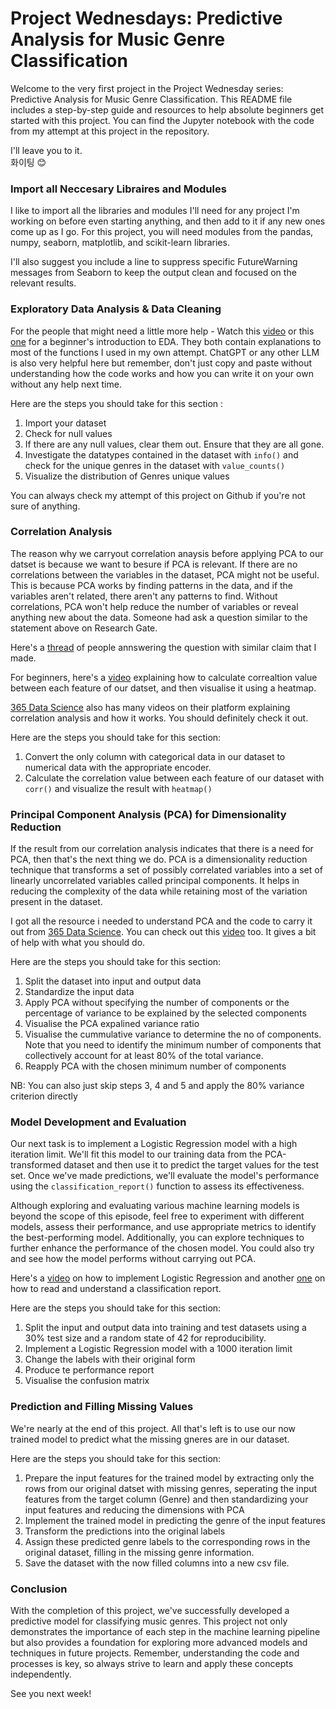 # Project Wednesdays: Predictive Analysis for Music Genre Classification

Welcome to the very first project in the Project Wednesday series: Predictive Analysis for Music Genre Classification. This README file includes a step-by-step guide and resources to help absolute beginners get started with this project. You can find the Jupyter notebook with the code from my attempt at this project in the repository.

I'll leave you to it.<br>
화이팅 😊

### Import all Neccesary Libraires and Modules

I like to import all the libraries and modules I'll need for any project I'm working on before even starting anything, and then add to it if any new ones come up as I go. For this project, you will need modules from the pandas, numpy, seaborn, matplotlib, and scikit-learn libraries.

I'll also suggest you include a line to suppress specific FutureWarning messages from Seaborn to keep the output clean and focused on the relevant results.

### Exploratory Data Analysis & Data Cleaning

For the people that might need a little more help - Watch this [video](https://www.youtube.com/watch?v=Liv6eeb1VfE) or this [one](https://www.youtube.com/watch?v=xi0vhXFPegw) for a beginner's introduction to EDA. They both contain explanations to most of the functions I used in my own attempt. ChatGPT or any other LLM is also very helpful here but remember, don't just copy and paste without understanding how the code works and how you can write it on your own without any help next time.

Here are the steps you should take for this section :
1. Import your dataset 
2. Check for null values
3. If there are any null values, clear them out. Ensure that they are all gone.
4. Investigate the datatypes contained in the dataset with `info()` and check for the unique genres in the dataset with `value_counts()`
5. Visualize the distribution of Genres unique values

You can always check my attempt of this project on Github if you're not sure of anything.

### Correlation Analysis

The reason why we carryout correlation anaysis before applying PCA to our datset is because we want to besure if PCA is relevant. If there are no correlations between the variables in the dataset, PCA might not be useful. This is because PCA works by finding patterns in the data, and if the variables aren't related, there aren't any patterns to find. Without correlations, PCA won't help reduce the number of variables or reveal anything new about the data. Someone had ask a question similar to the statement above on Research Gate. 

Here's a [thread](https://www.researchgate.net/post/Do-I-need-a-correlation-analysis-between-variables-before-a-PCA-analysis) of people annswering the question with similar claim that I made. 

For beginners, here's a [video](https://www.youtube.com/watch?v=J7cd1-g1O7A) explaining how to calculate correaltion value between each feature of our datset, and then visualise it using a heatmap.

[365 Data Science](https://learn.365datascience.com/) also has many videos on their platform explaining correlation analysis and how it works. You should definitely check it out.

Here are the steps you should take for this section:
1. Convert the only column with categorical data in our dataset to numerical data with the appropriate encoder.
2. Calculate the correlation value between each feature of our dataset with `corr()` and visualize the result with `heatmap()`

### Principal Component Analysis (PCA) for Dimensionality Reduction

If the result from our correlation analysis indicates that there is a need for PCA, then that's the next thing we do. PCA is a dimensionality reduction technique that transforms a set of possibly correlated variables into a set of linearly uncorrelated variables called principal components. It helps in reducing the complexity of the data while retaining most of the variation present in the dataset.

I got all the resource i needed to understand PCA and the code to carry it out from [365 Data Science](https://learn.365datascience.com/). You can check out this [video](https://www.youtube.com/watch?v=8klqIM9UvAc&ab_channel=codebasics) too. It gives a bit of help with what you should do. 

Here are the steps you should take for this section:
1. Split the dataset into input and output data
2. Standardize the input data
3. Apply PCA without specifying the number of components or  the percentage of variance to be explained by the selected components
4. Visualise the PCA expalined variance ratio
5. Visualise the cummulative variance to determine the no of components. Note that you need to identify the minimum number of components that collectively account for at least 80% of the total variance.
6.  Reapply PCA with the chosen minimum number of components

NB: You can also just skip steps 3, 4 and 5 and apply the 80% variance criterion directly

### Model Development and Evaluation

Our next task is to implement a Logistic Regression model with a high iteration limit. We'll fit this model to our training data from the PCA-transformed dataset and then use it to predict the target values for the test set. Once we've made predictions, we'll evaluate the model's performance using the `classification_report()` function to assess its effectiveness.

Although exploring and evaluating various machine learning models is beyond the scope of this episode, feel free to experiment with different models, assess their performance, and use appropriate metrics to identify the best-performing model. Additionally, you can explore techniques to further enhance the performance of the chosen model. You could also try and see how the model performs without carrying out PCA.

Here's a [video](https://www.youtube.com/watch?v=HYcXgN9HaTM) on how to implement Logistic Regression and another [one](https://www.youtube.com/watch?v=XiUlqN1Ay0U&ab_channel=MachineLearning) on how to read and understand a classification report.

Here are the steps you should take for this section:

1. Split the input and output data into training and test datasets using a 30% test size and a random state of 42 for reproducibility.
2. Implement a Logistic Regression model with a 1000 iteration limit
3. Change the labels with their original form
4. Produce te performance report
5. Visualise the confusion matrix

### Prediction and Filling Missing Values

We're nearly at the end of this project. All that's left is to use our now trained model to predict what the missing gneres are in our dataset.

Here are the steps you should take for this section:

1. Prepare the input features for the trained model by extracting only the rows from our original datset with missing genres, seperating the input features from the target column (Genre) and then standardizing your input features and reducing the dimensions with PCA
3. Implement the trained model in predicting the genre of the input features
4. Transform the predictions into the original labels
5. Assign these predicted genre labels to the corresponding rows in the original dataset, filling in the missing genre information.
6. Save the dataset with the now filled columns into a new csv file.

### Conclusion
With the completion of this project, we've successfully developed a predictive model for classifying music genres. This project not only demonstrates the importance of each step in the machine learning pipeline but also provides a foundation for exploring more advanced models and techniques in future projects. Remember, understanding the code and processes is key, so always strive to learn and apply these concepts independently.

See you next week!

